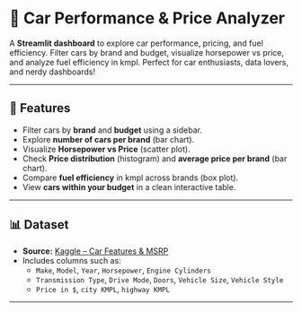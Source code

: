 # 🚗 Car Performance & Price Analyzer

A **Streamlit dashboard** to explore car performance, pricing, and fuel efficiency. Filter cars by brand and budget, visualize horsepower vs price, and analyze fuel efficiency in kmpl. Perfect for car enthusiasts, data lovers, and nerdy dashboards!  

---

## 🔹 Features
- Filter cars by **brand** and **budget** using a sidebar.
- Explore **number of cars per brand** (bar chart).
- Visualize **Horsepower vs Price** (scatter plot).
- Check **Price distribution** (histogram) and **average price per brand** (bar chart).
- Compare **fuel efficiency** in kmpl across brands (box plot).
- View **cars within your budget** in a clean interactive table.

---

## 📊 Dataset
- **Source:** [Kaggle – Car Features & MSRP](https://www.kaggle.com/datasets/CooperUnion/cardataset)
- Includes columns such as:
  - `Make`, `Model`, `Year`, `Horsepower`, `Engine Cylinders`
  - `Transmission Type`, `Drive Mode`, `Doors`, `Vehicle Size`, `Vehicle Style`
  - `Price in $`, `city KMPL`, `highway KMPL`

---


